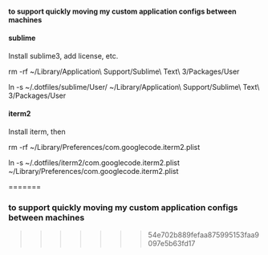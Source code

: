 #### to support quickly moving my custom application configs between machines


#### sublime
Install sublime3, add license, etc.

rm -rf ~/Library/Application\ Support/Sublime\ Text\ 3/Packages/User


ln -s ~/.dotfiles/sublime/User/ ~/Library/Application\ Support/Sublime\ Text\ 3/Packages/User



#### iterm2
Install iterm, then

rm -rf ~/Library/Preferences/com.googlecode.iterm2.plist

ln -s ~/.dotfiles/iterm2/com.googlecode.iterm2.plist ~/Library/Preferences/com.googlecode.iterm2.plist

=======
###  to support quickly moving my custom application configs between machines
>>>>>>> 54e702b889fefaa875995153faa9097e5b63fd17
